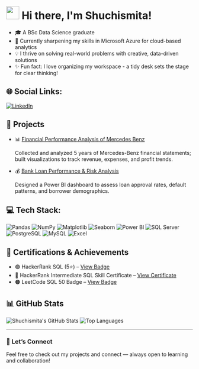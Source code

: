 <h1 align="left">
  <img src="https://media.giphy.com/media/hvRJCLFzcasrR4ia7z/giphy.gif" width="35"> Hi there, I'm Shuchismita!
</h1>



- 🎓 A BSc Data Science graduate 
- 🌱 Currently sharpening my skills in Microsoft Azure for cloud-based analytics
- 💡 I thrive on solving real-world problems with creative, data-driven solutions
- ✨ Fun fact: I love organizing my workspace - a tidy desk sets the stage for clear thinking!



## 🌐 Social Links:
[![LinkedIn](https://img.shields.io/badge/-LinkedIn-0077B5?style=for-the-badge&logo=linkedin&logoColor=white)](https://www.linkedin.com/in/shuchismitamandal/)

## 🔬 Projects
- 📊 [Financial Performance Analysis of Mercedes Benz](https://github.com/shuchismitamandal/Mercedes-Financial-Performance-Analysis)

  Collected and analyzed 5 years of Mercedes-Benz financial statements; built visualizations to track revenue, expenses, and profit trends.  

- 💰 [Bank Loan Performance & Risk Analysis](https://github.com/shuchismitamandal/Bank-Loan-Analysis-Dashboard)

  Designed a Power BI dashboard to assess loan approval rates, default patterns, and borrower demographics.  


## 💻 Tech Stack:
![Pandas](https://img.shields.io/badge/Pandas-150458?style=for-the-badge&logo=pandas&logoColor=white)
![NumPy](https://img.shields.io/badge/Numpy-013243?style=for-the-badge&logo=numpy&logoColor=white)
![Matplotlib](https://img.shields.io/badge/Matplotlib-ffffff?style=for-the-badge&logo=matplotlib&logoColor=black)
![Seaborn](https://img.shields.io/badge/Seaborn-9eabb0?style=for-the-badge&logoColor=white)
![Power BI](https://img.shields.io/badge/Power%20BI-F2C811?style=for-the-badge&logo=powerbi&logoColor=black)
![SQL Server](https://img.shields.io/badge/SQL%20Server-CC2927?style=for-the-badge&logo=microsoft%20sql%20server&logoColor=white)
![PostgreSQL](https://img.shields.io/badge/PostgreSQL-336791?style=for-the-badge&logo=postgresql&logoColor=white)
![MySQL](https://img.shields.io/badge/MySQL-00000F?style=for-the-badge&logo=mysql&logoColor=white)
![Excel](https://img.shields.io/badge/Microsoft%20Excel-217346?style=for-the-badge&logo=microsoft%20excel&logoColor=white)

## 🏅 Certifications & Achievements
- 🟢 HackerRank SQL (5⭐) – [View Badge](https://www.hackerrank.com/profile/shuchismita_work)
- 📜 HackerRank Intermediate SQL Skill Certificate – [View Certificate](https://www.hackerrank.com/certificates/iframe/bda0f37f919c)
- 🟠 LeetCode SQL 50 Badge – [View Badge](https://leetcode.com/u/Shuchismita_Mandal/)


## 📊 GitHub Stats
![Shuchismita's GitHub Stats](https://github-readme-stats.vercel.app/api?username=ShuchismitaMandal&show_icons=true&theme=radical&hide=prs,issues&count_private=true&cache_seconds=60)
![Top Languages](https://github-readme-stats.vercel.app/api/top-langs/?username=ShuchismitaMandal&layout=compact&theme=radical&cache_seconds=60)





---

### 📌 Let’s Connect  
Feel free to check out my projects and connect — always open to learning and collaboration!

